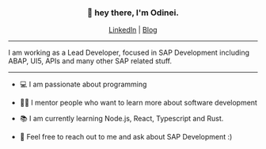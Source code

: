 <h3 align="center">👋 hey there, I'm Odinei.</h3>

<p align="center">
  <a href="https://www.linkedin.com/in/odinei/">LinkedIn</a>
  |
  <a href="https://www.odinei.com.br">Blog</a>
</p>

---

I am working as a Lead Developer, focused in SAP Development including ABAP, UI5, APIs and many other SAP related stuff.

--- 

- :computer: I am passionate about programming
  
- :teacher: I mentor people who want to learn more about software development

- :books: I am currently learning Node.js, React, Typescript and Rust.

- 💬 Feel free to reach out to me and ask about SAP Development :)
